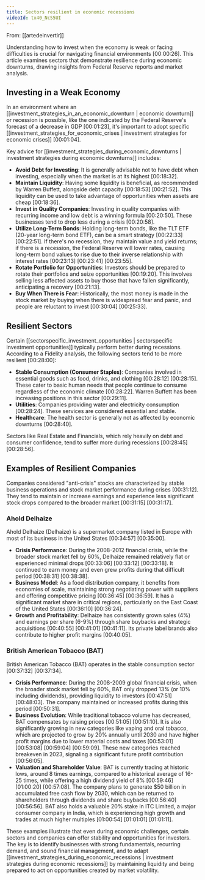 ```yaml
---
title: Sectors resilient in economic recessions
videoId: tx40_NcS5UI
---
```


From: [[artedeinvertir]] <br/> 

Understanding how to invest when the economy is weak or facing difficulties is crucial for navigating financial environments <a class="yt-timestamp" data-t="00:00:26">[00:00:26]</a>. This article examines sectors that demonstrate resilience during economic downturns, drawing insights from Federal Reserve reports and market analysis.

## Investing in a Weak Economy
In an environment where an [[investment_strategies_in_an_economic_downturn | economic downturn]] or recession is possible, like the one indicated by the Federal Reserve's forecast of a decrease in GDP <a class="yt-timestamp" data-t="00:01:23">[00:01:23]</a>, it's important to adopt specific [[investment_strategies_for_economic_crises | investment strategies for economic crises]] <a class="yt-timestamp" data-t="00:01:04">[00:01:04]</a>.

Key advice for [[investment_strategies_during_economic_downturns | investment strategies during economic downturns]] includes:
*   **Avoid Debt for Investing**: It is generally advisable not to have debt when investing, especially when the market is at its highest <a class="yt-timestamp" data-t="00:18:32">[00:18:32]</a>.
*   **Maintain Liquidity**: Having some liquidity is beneficial, as recommended by Warren Buffett, alongside debt capacity <a class="yt-timestamp" data-t="00:18:53">[00:18:53]</a> <a class="yt-timestamp" data-t="00:21:52">[00:21:52]</a>. This liquidity can be used to take advantage of opportunities when assets are cheap <a class="yt-timestamp" data-t="00:18:36">[00:18:36]</a>.
*   **Invest in Quality Companies**: Investing in quality companies with recurring income and low debt is a winning formula <a class="yt-timestamp" data-t="00:20:50">[00:20:50]</a>. These businesses tend to drop less during a crisis <a class="yt-timestamp" data-t="00:20:58">[00:20:58]</a>.
*   **Utilize Long-Term Bonds**: Holding long-term bonds, like the TLT ETF (20-year long-term bond ETF), can be a smart strategy <a class="yt-timestamp" data-t="00:22:33">[00:22:33]</a> <a class="yt-timestamp" data-t="00:22:51">[00:22:51]</a>. If there's no recession, they maintain value and yield returns; if there is a recession, the Federal Reserve will lower rates, causing long-term bond values to rise due to their inverse relationship with interest rates <a class="yt-timestamp" data-t="00:23:13">[00:23:13]</a> <a class="yt-timestamp" data-t="00:23:41">[00:23:41]</a> <a class="yt-timestamp" data-t="00:23:55">[00:23:55]</a>.
*   **Rotate Portfolio for Opportunities**: Investors should be prepared to rotate their portfolios and seize opportunities <a class="yt-timestamp" data-t="00:19:20">[00:19:20]</a>. This involves selling less affected assets to buy those that have fallen significantly, anticipating a recovery <a class="yt-timestamp" data-t="00:21:13">[00:21:13]</a>.
*   **Buy When There is Fear**: Historically, the most money is made in the stock market by buying when there is widespread fear and panic, and people are reluctant to invest <a class="yt-timestamp" data-t="00:30:04">[00:30:04]</a> <a class="yt-timestamp" data-t="00:25:33">[00:25:33]</a>.

## Resilient Sectors
Certain [[sectorspecific_investment_opportunities | sectorspecific investment opportunities]] typically perform better during recessions. According to a Fidelity analysis, the following sectors tend to be more resilient <a class="yt-timestamp" data-t="00:28:00">[00:28:00]</a>:

*   **Stable Consumption (Consumer Staples)**: Companies involved in essential goods such as food, drinks, and clothing <a class="yt-timestamp" data-t="00:28:12">[00:28:12]</a> <a class="yt-timestamp" data-t="00:28:15">[00:28:15]</a>. These cater to basic human needs that people continue to consume regardless of the economic climate <a class="yt-timestamp" data-t="00:28:22">[00:28:22]</a>. Warren Buffett has been increasing positions in this sector <a class="yt-timestamp" data-t="00:29:11">[00:29:11]</a>.
*   **Utilities**: Companies providing water and electricity consumption <a class="yt-timestamp" data-t="00:28:24">[00:28:24]</a>. These services are considered essential and stable.
*   **Healthcare**: The health sector is generally not as affected by economic downturns <a class="yt-timestamp" data-t="00:28:40">[00:28:40]</a>.

Sectors like Real Estate and Financials, which rely heavily on debt and consumer confidence, tend to suffer more during recessions <a class="yt-timestamp" data-t="00:28:45">[00:28:45]</a> <a class="yt-timestamp" data-t="00:28:56">[00:28:56]</a>.

## Examples of Resilient Companies
Companies considered "anti-crisis" stocks are characterized by stable business operations and stock market performance during crises <a class="yt-timestamp" data-t="00:31:12">[00:31:12]</a>. They tend to maintain or increase earnings and experience less significant stock drops compared to the broader market <a class="yt-timestamp" data-t="00:31:15">[00:31:15]</a> <a class="yt-timestamp" data-t="00:31:17">[00:31:17]</a>.

### Ahold Delhaize
Ahold Delhaize (Delhaize) is a supermarket company listed in Europe with most of its business in the United States <a class="yt-timestamp" data-t="00:34:57">[00:34:57]</a> <a class="yt-timestamp" data-t="00:35:00">[00:35:00]</a>.

*   **Crisis Performance**: During the 2008-2012 financial crisis, while the broader stock market fell by 60%, Delhaize remained relatively flat or experienced minimal drops <a class="yt-timestamp" data-t="00:33:06">[00:33:06]</a> <a class="yt-timestamp" data-t="00:33:12">[00:33:12]</a> <a class="yt-timestamp" data-t="00:33:18">[00:33:18]</a>. It continued to earn money and even grew profits during that difficult period <a class="yt-timestamp" data-t="00:38:31">[00:38:31]</a> <a class="yt-timestamp" data-t="00:38:38">[00:38:38]</a>.
*   **Business Model**: As a food distribution company, it benefits from economies of scale, maintaining strong negotiating power with suppliers and offering competitive pricing <a class="yt-timestamp" data-t="00:36:45">[00:36:45]</a> <a class="yt-timestamp" data-t="00:36:59">[00:36:59]</a>. It has a significant market share in critical regions, particularly on the East Coast of the United States <a class="yt-timestamp" data-t="00:36:10">[00:36:10]</a> <a class="yt-timestamp" data-t="00:36:24">[00:36:24]</a>.
*   **Growth and Profitability**: Delhaize has consistently grown sales (4%) and earnings per share (6-9%) through share buybacks and strategic acquisitions <a class="yt-timestamp" data-t="00:40:55">[00:40:55]</a> <a class="yt-timestamp" data-t="00:41:01">[00:41:01]</a> <a class="yt-timestamp" data-t="00:41:11">[00:41:11]</a>. Its private label brands also contribute to higher profit margins <a class="yt-timestamp" data-t="00:40:05">[00:40:05]</a>.

### British American Tobacco (BAT)
British American Tobacco (BAT) operates in the stable consumption sector <a class="yt-timestamp" data-t="00:37:32">[00:37:32]</a> <a class="yt-timestamp" data-t="00:37:34">[00:37:34]</a>.

*   **Crisis Performance**: During the 2008-2009 global financial crisis, when the broader stock market fell by 60%, BAT only dropped 13% (or 10% including dividends), providing liquidity to investors <a class="yt-timestamp" data-t="00:47:51">[00:47:51]</a> <a class="yt-timestamp" data-t="00:48:03">[00:48:03]</a>. The company maintained or increased profits during this period <a class="yt-timestamp" data-t="00:50:31">[00:50:31]</a>.
*   **Business Evolution**: While traditional tobacco volume has decreased, BAT compensates by raising prices <a class="yt-timestamp" data-t="00:51:05">[00:51:05]</a> <a class="yt-timestamp" data-t="00:51:10">[00:51:10]</a>. It is also significantly growing in new categories like vaping and oral tobacco, which are projected to grow by 20% annually until 2030 and have higher profit margins due to lower material costs and taxes <a class="yt-timestamp" data-t="00:53:01">[00:53:01]</a> <a class="yt-timestamp" data-t="00:53:08">[00:53:08]</a> <a class="yt-timestamp" data-t="00:59:04">[00:59:04]</a> <a class="yt-timestamp" data-t="00:59:09">[00:59:09]</a>. These new categories reached breakeven in 2023, signaling a significant future profit contribution <a class="yt-timestamp" data-t="00:56:05">[00:56:05]</a>.
*   **Valuation and Shareholder Value**: BAT is currently trading at historic lows, around 8 times earnings, compared to a historical average of 16-25 times, while offering a high dividend yield of 8% <a class="yt-timestamp" data-t="00:59:46">[00:59:46]</a> <a class="yt-timestamp" data-t="01:00:20">[01:00:20]</a> <a class="yt-timestamp" data-t="00:57:08">[00:57:08]</a>. The company plans to generate $50 billion in accumulated free cash flow by 2030, which can be returned to shareholders through dividends and share buybacks <a class="yt-timestamp" data-t="00:56:40">[00:56:40]</a> <a class="yt-timestamp" data-t="00:56:56">[00:56:56]</a>. BAT also holds a valuable 20% stake in ITC Limited, a major consumer company in India, which is experiencing high growth and trades at much higher multiples <a class="yt-timestamp" data-t="01:00:54">[01:00:54]</a> <a class="yt-timestamp" data-t="01:01:01">[01:01:01]</a> <a class="yt-timestamp" data-t="01:01:11">[01:01:11]</a>.

These examples illustrate that even during economic challenges, certain sectors and companies can offer stability and opportunities for investors. The key is to identify businesses with strong fundamentals, recurring demand, and sound financial management, and to adapt [[investment_strategies_during_economic_recessions | investment strategies during economic recessions]] by maintaining liquidity and being prepared to act on opportunities created by market volatility.